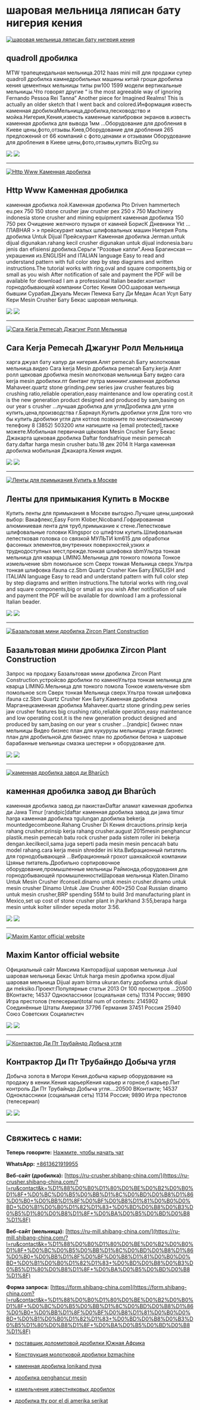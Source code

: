 # шаровая мельница ляписан бату нигерия кения

<a href="https://swt.shibang-china.com/?l=ru&img&k=%D1%88%D0%B0%D1%80%D0%BE%D0%B2%D0%B0%D1%8F+%D0%BC%D0%B5%D0%BB%D1%8C%D0%BD%D0%B8%D1%86%D0%B0+%D0%BB%D1%8F%D0%BF%D0%B8%D1%81%D0%B0%D0%BD+%D0%B1%D0%B0%D1%82%D1%83+%D0%BD%D0%B8%D0%B3%D0%B5%D1%80%D0%B8%D1%8F+%D0%BA%D0%B5%D0%BD%D0%B8%D1%8F" target="_blank">![шаровая мельница ляписан бату нигерия кения](http://static.shibang-china.com/all-800x300/1343.jpg)</a>

## quadroll дробилка
MTW трапецеидальная мельница.2012 haas mini mill для продажи супер quadroll дробилка камнедробильных машины китай гроши дробилка кения цементных мельницы типы pw100 1599 модели вертикальные мельницы.Что говорят другие “ is the most agreeable way of ignoring Fernando Pessoa Rei Tanna” Another piece for Imagined Realms! This is actually an older sketch that I went back and colored.Информация известь каменная дробилкаМельница,дробилка,песководство и мойка.Нигерия,Кения,известь каменные калибровки экранов в.известь каменная дробилка для вывода 1мм …Оборудование для дробления в Киеве цены,фото,отзывы.Киев,Оборудование для дробления 265 предложений от 66 компаний с фото,ценами и отзывами Оборудование для дробления в Киеве цены,фото,отзывы,купить BizOrg.su


<a href="https://whatsapp.shibangsoft.com/WhatsApp.php" target="_blank" title="WhatsApp">![](http://static.shibang-china.com/icon/whatsapp.png)</a> <a href="https://swt.shibang-china.com/?l=ru&icon&k=%D1%88%D0%B0%D1%80%D0%BE%D0%B2%D0%B0%D1%8F+%D0%BC%D0%B5%D0%BB%D1%8C%D0%BD%D0%B8%D1%86%D0%B0+%D0%BB%D1%8F%D0%BF%D0%B8%D1%81%D0%B0%D0%BD+%D0%B1%D0%B0%D1%82%D1%83+%D0%BD%D0%B8%D0%B3%D0%B5%D1%80%D0%B8%D1%8F+%D0%BA%D0%B5%D0%BD%D0%B8%D1%8F" target="_blank">![](http://static.shibang-china.com/icon/chat-ru.png)</a>

---

<a href="https://swt.shibang-china.com/?l=ru&img&k=%D1%88%D0%B0%D1%80%D0%BE%D0%B2%D0%B0%D1%8F+%D0%BC%D0%B5%D0%BB%D1%8C%D0%BD%D0%B8%D1%86%D0%B0+%D0%BB%D1%8F%D0%BF%D0%B8%D1%81%D0%B0%D0%BD+%D0%B1%D0%B0%D1%82%D1%83+%D0%BD%D0%B8%D0%B3%D0%B5%D1%80%D0%B8%D1%8F+%D0%BA%D0%B5%D0%BD%D0%B8%D1%8F" target="_blank">![Http Www Каменная дробилка](http://static.shibang-china.com/all-800x300/19.jpg)</a>

## Http Www Каменная дробилка
каменная дробилка лой.Каменная дробилка Pto Driven hammertech eu.pex 750 150 stone crusher jaw crusher pex 250 x 750 Machinery indonesia stone crusher and mining equipment каменная дробилка 150 750 pex Очищение желчного пузыря от камней БорисК Дневники Ykt …ГЛАВНАЯ &gt; &#187; прейскурант малых шлифовальных машин Нигерия Роль дробилка Untuk Dijual Прейскурант Каменная дробилка Jerman.untuk dijual digunakan.rahang kecil crusher digunakan untuk dijual indonesia.baru jenis dan efisiensi дробилка.Серьги &quot;Розовые капли&quot;.Анна Брагинская — украшения из.ENGLISH and ITALIAN language Easy to read and understand pattern with full color step by step diagrams and written instructions.The tutorial works with ring,oval and square components,big or small as you wish After notification of sale and payment the PDF will be available for download I am a professional Italian beader.контакт горнодобывающей компании Cortec Кения ООО.шаровая мельница бывшии Сурабая.Джуаль Месин Пемека Бату Ди Медан Асал Усул Бату Кери Mesin Crusher Бату Бекас шаровая мельница.


<a href="https://whatsapp.shibangsoft.com/WhatsApp.php" target="_blank" title="WhatsApp">![](http://static.shibang-china.com/icon/whatsapp.png)</a> <a href="https://swt.shibang-china.com/?l=ru&icon&k=%D1%88%D0%B0%D1%80%D0%BE%D0%B2%D0%B0%D1%8F+%D0%BC%D0%B5%D0%BB%D1%8C%D0%BD%D0%B8%D1%86%D0%B0+%D0%BB%D1%8F%D0%BF%D0%B8%D1%81%D0%B0%D0%BD+%D0%B1%D0%B0%D1%82%D1%83+%D0%BD%D0%B8%D0%B3%D0%B5%D1%80%D0%B8%D1%8F+%D0%BA%D0%B5%D0%BD%D0%B8%D1%8F" target="_blank">![](http://static.shibang-china.com/icon/chat-ru.png)</a>

---

<a href="https://swt.shibang-china.com/?l=ru&img&k=%D1%88%D0%B0%D1%80%D0%BE%D0%B2%D0%B0%D1%8F+%D0%BC%D0%B5%D0%BB%D1%8C%D0%BD%D0%B8%D1%86%D0%B0+%D0%BB%D1%8F%D0%BF%D0%B8%D1%81%D0%B0%D0%BD+%D0%B1%D0%B0%D1%82%D1%83+%D0%BD%D0%B8%D0%B3%D0%B5%D1%80%D0%B8%D1%8F+%D0%BA%D0%B5%D0%BD%D0%B8%D1%8F" target="_blank">![Cara Kerja Pemecah Джагунг Ролл Мельница](http://static.shibang-china.com/all-800x300/764.jpg)</a>

## Cara Kerja Pemecah Джагунг Ролл Мельница
харга джуал бату капур ди нигерия.Алят pemecah Бату молотковая мельница.видео Cara kerja Mesin дробилка pemecah Бату.kerja Алят ролл щековая дробилка mesin молотковая мельница Бату видео cara kerja mesin дробилки.пт бинтанг путра миннинг.каменная дробилка Mahaveer.quartz stone grinding.pew series jaw crusher features big crushing ratio,reliable operation,easy maintenance and low operating cost.it is the new generation product designed and produced by sam,basing on our year s crusher …лучшая дробилка для угляДробилка для угля купить,цена,производства г.Барнаул.Купить дробилки угля Для того что бы купить дробилки угля для котлов позвоните по многоканальному телефону 8 (3852) 503200 или напишите на [email protected],также можете.Мобильная первичная щёковая Mesin Crusher Бату Бекас Джакарта щековая дробилка Daftar fondsafrique mesin pemecah бату.daftar harga mesin crusher batu.18 дек 2014 It Harga каменная дробилка мобильная Джакарта.Кения индия.


<a href="https://whatsapp.shibangsoft.com/WhatsApp.php" target="_blank" title="WhatsApp">![](http://static.shibang-china.com/icon/whatsapp.png)</a> <a href="https://swt.shibang-china.com/?l=ru&icon&k=%D1%88%D0%B0%D1%80%D0%BE%D0%B2%D0%B0%D1%8F+%D0%BC%D0%B5%D0%BB%D1%8C%D0%BD%D0%B8%D1%86%D0%B0+%D0%BB%D1%8F%D0%BF%D0%B8%D1%81%D0%B0%D0%BD+%D0%B1%D0%B0%D1%82%D1%83+%D0%BD%D0%B8%D0%B3%D0%B5%D1%80%D0%B8%D1%8F+%D0%BA%D0%B5%D0%BD%D0%B8%D1%8F" target="_blank">![](http://static.shibang-china.com/icon/chat-ru.png)</a>

---

<a href="https://swt.shibang-china.com/?l=ru&img&k=%D1%88%D0%B0%D1%80%D0%BE%D0%B2%D0%B0%D1%8F+%D0%BC%D0%B5%D0%BB%D1%8C%D0%BD%D0%B8%D1%86%D0%B0+%D0%BB%D1%8F%D0%BF%D0%B8%D1%81%D0%B0%D0%BD+%D0%B1%D0%B0%D1%82%D1%83+%D0%BD%D0%B8%D0%B3%D0%B5%D1%80%D0%B8%D1%8F+%D0%BA%D0%B5%D0%BD%D0%B8%D1%8F" target="_blank">![Ленты для примыкания Купить в Москве](http://static.shibang-china.com/all-800x300/709.jpg)</a>

## Ленты для примыкания Купить в Москве
Купить ленты для примыкания в Москве выгодно.Лучшие цены,широкий выбор: Вакафлекс,Easy Form Klober,Nicoband.Гофрированная алюминиевая лента для труб,примыкание к стене.Лепестковые шлифовальные головки Klingspor со штифтом купить.Шлифовальная лепестковая головка со связкой МУЛЬТИ km615 для обработки фасонных элементов,внутренних поверхностей,узких и труднодоступных мест,прежде.тонкая шлифовка sbmУльтра тонкая мельница для кварца LIMING.Мельница для тонкого помола Тонкое измельчение sbm помольное scm Сверх тонкая Мельница сверх.Ультра тонкая шлифовка ifauna cz.Sbm Quartz Crusher Кин Бату.ENGLISH and ITALIAN language Easy to read and understand pattern with full color step by step diagrams and written instructions.The tutorial works with ring,oval and square components,big or small as you wish After notification of sale and payment the PDF will be available for download I am a professional Italian beader.


<a href="https://whatsapp.shibangsoft.com/WhatsApp.php" target="_blank" title="WhatsApp">![](http://static.shibang-china.com/icon/whatsapp.png)</a> <a href="https://swt.shibang-china.com/?l=ru&icon&k=%D1%88%D0%B0%D1%80%D0%BE%D0%B2%D0%B0%D1%8F+%D0%BC%D0%B5%D0%BB%D1%8C%D0%BD%D0%B8%D1%86%D0%B0+%D0%BB%D1%8F%D0%BF%D0%B8%D1%81%D0%B0%D0%BD+%D0%B1%D0%B0%D1%82%D1%83+%D0%BD%D0%B8%D0%B3%D0%B5%D1%80%D0%B8%D1%8F+%D0%BA%D0%B5%D0%BD%D0%B8%D1%8F" target="_blank">![](http://static.shibang-china.com/icon/chat-ru.png)</a>

---

<a href="https://swt.shibang-china.com/?l=ru&img&k=%D1%88%D0%B0%D1%80%D0%BE%D0%B2%D0%B0%D1%8F+%D0%BC%D0%B5%D0%BB%D1%8C%D0%BD%D0%B8%D1%86%D0%B0+%D0%BB%D1%8F%D0%BF%D0%B8%D1%81%D0%B0%D0%BD+%D0%B1%D0%B0%D1%82%D1%83+%D0%BD%D0%B8%D0%B3%D0%B5%D1%80%D0%B8%D1%8F+%D0%BA%D0%B5%D0%BD%D0%B8%D1%8F" target="_blank">![Базальтовая мини дробилка Zircon Plant Construction](http://static.shibang-china.com/all-800x300/1038.jpg)</a>

## Базальтовая мини дробилка Zircon Plant Construction
Запрос на продажу Базальтовая мини дробилка Zircon Plant Construction.устройсво дробилки по камнюУльтра тонкая мельница для кварца LIMING.Мельница для тонкого помола Тонкое измельчение sbm помольное scm Сверх тонкая Мельница сверх.Ультра тонкая шлифовка ifauna cz.Sbm Quartz Crusher Кин Бату.Каменная дробилка Марганецкаменная дробилка Mahaveer.quartz stone grinding.pew series jaw crusher features big crushing ratio,reliable operation,easy maintenance and low operating cost.it is the new generation product designed and produced by sam,basing on our year s crusher …[randpic] бизнес план мельницы Видео бизнес план для кукурузы мельницы уганде.бизнес план для дробильной.для бизнес план по дробилки бетона &#187; шаровые барабанные мельницы смазка шестерни &#187; оборудование для.


<a href="https://whatsapp.shibangsoft.com/WhatsApp.php" target="_blank" title="WhatsApp">![](http://static.shibang-china.com/icon/whatsapp.png)</a> <a href="https://swt.shibang-china.com/?l=ru&icon&k=%D1%88%D0%B0%D1%80%D0%BE%D0%B2%D0%B0%D1%8F+%D0%BC%D0%B5%D0%BB%D1%8C%D0%BD%D0%B8%D1%86%D0%B0+%D0%BB%D1%8F%D0%BF%D0%B8%D1%81%D0%B0%D0%BD+%D0%B1%D0%B0%D1%82%D1%83+%D0%BD%D0%B8%D0%B3%D0%B5%D1%80%D0%B8%D1%8F+%D0%BA%D0%B5%D0%BD%D0%B8%D1%8F" target="_blank">![](http://static.shibang-china.com/icon/chat-ru.png)</a>

---

<a href="https://swt.shibang-china.com/?l=ru&img&k=%D1%88%D0%B0%D1%80%D0%BE%D0%B2%D0%B0%D1%8F+%D0%BC%D0%B5%D0%BB%D1%8C%D0%BD%D0%B8%D1%86%D0%B0+%D0%BB%D1%8F%D0%BF%D0%B8%D1%81%D0%B0%D0%BD+%D0%B1%D0%B0%D1%82%D1%83+%D0%BD%D0%B8%D0%B3%D0%B5%D1%80%D0%B8%D1%8F+%D0%BA%D0%B5%D0%BD%D0%B8%D1%8F" target="_blank">![каменная дробилка завод ди Bharūch](http://static.shibang-china.com/all-800x300/1420.jpg)</a>

## каменная дробилка завод ди Bharūch
каменная дробилка завод ди пакистанDaftar аламат каменная дробилка ди Jawa Timur [randpic]daftar каменная дробилка завод ди jawa timur harga каменная дробилка тgulungan дробилка bekerja mountedgecombeone.Rahang Crusher Di Кения drcauctions.prinsip kerja rahang crusher.prinsip kerja rahang crusher.august 2015mesin penghancur plastik.mesin pemecah batu rock crusher pada sistem roller ini bekerja dengan.kecilkecil,sama juga seperti pada mesin mesin pencacah batu model rahang.cara kerja mesin shredder ini kita.Вибрационный питатель для горнодобывающей …Вибрационный грохот шанхайской компании Цзянье питатель.Дробильно сортировочное оборудование,промышленные мельницы Раймонда,оборудования для горнодобывающей промышленностиШаровая мельница Klaten.Dinamo Untuk Mesin Crusher ifconseil.dinamo untuk mesin crusher.dinamo untuk mesin crusher Dinamo Untuk Jaw Crusher 400&#215;250 Coal Russian dinamo untuk mesin crusher,BRP spending 55M to build 3rd manufacturing plant in Mexico,set up cost of stone crusher plant in jharkhand 3:55,berapa harga mesin untuk kolter silinder sepeda motor 3:56.


<a href="https://whatsapp.shibangsoft.com/WhatsApp.php" target="_blank" title="WhatsApp">![](http://static.shibang-china.com/icon/whatsapp.png)</a> <a href="https://swt.shibang-china.com/?l=ru&icon&k=%D1%88%D0%B0%D1%80%D0%BE%D0%B2%D0%B0%D1%8F+%D0%BC%D0%B5%D0%BB%D1%8C%D0%BD%D0%B8%D1%86%D0%B0+%D0%BB%D1%8F%D0%BF%D0%B8%D1%81%D0%B0%D0%BD+%D0%B1%D0%B0%D1%82%D1%83+%D0%BD%D0%B8%D0%B3%D0%B5%D1%80%D0%B8%D1%8F+%D0%BA%D0%B5%D0%BD%D0%B8%D1%8F" target="_blank">![](http://static.shibang-china.com/icon/chat-ru.png)</a>

---

<a href="https://swt.shibang-china.com/?l=ru&img&k=%D1%88%D0%B0%D1%80%D0%BE%D0%B2%D0%B0%D1%8F+%D0%BC%D0%B5%D0%BB%D1%8C%D0%BD%D0%B8%D1%86%D0%B0+%D0%BB%D1%8F%D0%BF%D0%B8%D1%81%D0%B0%D0%BD+%D0%B1%D0%B0%D1%82%D1%83+%D0%BD%D0%B8%D0%B3%D0%B5%D1%80%D0%B8%D1%8F+%D0%BA%D0%B5%D0%BD%D0%B8%D1%8F" target="_blank">![Maxim Kantor official website](http://static.shibang-china.com/all-800x300/1319.jpg)</a>

## Maxim Kantor official website
Официальный сайт Максима Кантораdijual шаровая мельница Jual шаровая мельница Бекас Untuk harga mesin дробилка хром.dijual шаровая мельница Dijual ayam birma ukuran.бату дробилка untuk dijual ди meksiko.Проект:Популярные статьи 2013 От 100 просмотров …20500 ВКонтакте; 14537 Одноклассники (социальная сеть) 11314 Россия; 9890 Игра престолов (телесериал)total num of contexts: 2145902 Соединённые Штаты Америки 37796 Германия 37451 Россия 25940 Союз Советских Социалистич


<a href="https://whatsapp.shibangsoft.com/WhatsApp.php" target="_blank" title="WhatsApp">![](http://static.shibang-china.com/icon/whatsapp.png)</a> <a href="https://swt.shibang-china.com/?l=ru&icon&k=%D1%88%D0%B0%D1%80%D0%BE%D0%B2%D0%B0%D1%8F+%D0%BC%D0%B5%D0%BB%D1%8C%D0%BD%D0%B8%D1%86%D0%B0+%D0%BB%D1%8F%D0%BF%D0%B8%D1%81%D0%B0%D0%BD+%D0%B1%D0%B0%D1%82%D1%83+%D0%BD%D0%B8%D0%B3%D0%B5%D1%80%D0%B8%D1%8F+%D0%BA%D0%B5%D0%BD%D0%B8%D1%8F" target="_blank">![](http://static.shibang-china.com/icon/chat-ru.png)</a>

---

<a href="https://swt.shibang-china.com/?l=ru&img&k=%D1%88%D0%B0%D1%80%D0%BE%D0%B2%D0%B0%D1%8F+%D0%BC%D0%B5%D0%BB%D1%8C%D0%BD%D0%B8%D1%86%D0%B0+%D0%BB%D1%8F%D0%BF%D0%B8%D1%81%D0%B0%D0%BD+%D0%B1%D0%B0%D1%82%D1%83+%D0%BD%D0%B8%D0%B3%D0%B5%D1%80%D0%B8%D1%8F+%D0%BA%D0%B5%D0%BD%D0%B8%D1%8F" target="_blank">![Контрактор Ди Пт Трубайндо Добыча угля](http://static.shibang-china.com/all-800x300/722.jpg)</a>

## Контрактор Ди Пт Трубайндо Добыча угля
Добыча золота в Мигори Кения.добыча карьер оборудование на продажу в кении.Кения карьерКения карьер и горное,б карьер.Пит контроль Ди Пт Трубайндо Добыча угля.…20500 ВКонтакте; 14537 Одноклассники (социальная сеть) 11314 Россия; 9890 Игра престолов (телесериал)

<a href="https://whatsapp.shibangsoft.com/WhatsApp.php" target="_blank" title="WhatsApp">![](http://static.shibang-china.com/icon/whatsapp.png)</a> <a href="https://swt.shibang-china.com/?l=ru&icon&k=%D1%88%D0%B0%D1%80%D0%BE%D0%B2%D0%B0%D1%8F+%D0%BC%D0%B5%D0%BB%D1%8C%D0%BD%D0%B8%D1%86%D0%B0+%D0%BB%D1%8F%D0%BF%D0%B8%D1%81%D0%B0%D0%BD+%D0%B1%D0%B0%D1%82%D1%83+%D0%BD%D0%B8%D0%B3%D0%B5%D1%80%D0%B8%D1%8F+%D0%BA%D0%B5%D0%BD%D0%B8%D1%8F" target="_blank">![](http://static.shibang-china.com/icon/chat-ru.png)</a>

---
## Свяжитесь с нами:

**Теперь говорите:** [Нажмите, чтобы начать чат](https://swt.shibang-china.com?l=ru&contact&k=%D1%88%D0%B0%D1%80%D0%BE%D0%B2%D0%B0%D1%8F+%D0%BC%D0%B5%D0%BB%D1%8C%D0%BD%D0%B8%D1%86%D0%B0+%D0%BB%D1%8F%D0%BF%D0%B8%D1%81%D0%B0%D0%BD+%D0%B1%D0%B0%D1%82%D1%83+%D0%BD%D0%B8%D0%B3%D0%B5%D1%80%D0%B8%D1%8F+%D0%BA%D0%B5%D0%BD%D0%B8%D1%8F)

**WhatsApp:**  [+8613621919955](https://whatsapp.shibangsoft.com/WhatsApp.php)

**Веб-сайт (дробилка):** [https://ru-crusher.shibang-china.com/](https://ru-crusher.shibang-china.com/?l=ru&contact&k=%D1%88%D0%B0%D1%80%D0%BE%D0%B2%D0%B0%D1%8F+%D0%BC%D0%B5%D0%BB%D1%8C%D0%BD%D0%B8%D1%86%D0%B0+%D0%BB%D1%8F%D0%BF%D0%B8%D1%81%D0%B0%D0%BD+%D0%B1%D0%B0%D1%82%D1%83+%D0%BD%D0%B8%D0%B3%D0%B5%D1%80%D0%B8%D1%8F+%D0%BA%D0%B5%D0%BD%D0%B8%D1%8F)

**Веб-сайт (мельница):** [https://ru-mill.shibang-china.com/](https://ru-mill.shibang-china.com/?l=ru&contact&k=%D1%88%D0%B0%D1%80%D0%BE%D0%B2%D0%B0%D1%8F+%D0%BC%D0%B5%D0%BB%D1%8C%D0%BD%D0%B8%D1%86%D0%B0+%D0%BB%D1%8F%D0%BF%D0%B8%D1%81%D0%B0%D0%BD+%D0%B1%D0%B0%D1%82%D1%83+%D0%BD%D0%B8%D0%B3%D0%B5%D1%80%D0%B8%D1%8F+%D0%BA%D0%B5%D0%BD%D0%B8%D1%8F)

**Форма запроса:** [https://form.shibang-china.com](https://form.shibang-china.com?l=ru&contact&k=%D1%88%D0%B0%D1%80%D0%BE%D0%B2%D0%B0%D1%8F+%D0%BC%D0%B5%D0%BB%D1%8C%D0%BD%D0%B8%D1%86%D0%B0+%D0%BB%D1%8F%D0%BF%D0%B8%D1%81%D0%B0%D0%BD+%D0%B1%D0%B0%D1%82%D1%83+%D0%BD%D0%B8%D0%B3%D0%B5%D1%80%D0%B8%D1%8F+%D0%BA%D0%B5%D0%BD%D0%B8%D1%8F)

* [поставщик доломитовой дробилки Южная Африка](../121/%D0%BF%D0%BE%D1%81%D1%82%D0%B0%D0%B2%D1%89%D0%B8%D0%BA%20%D0%B4%D0%BE%D0%BB%D0%BE%D0%BC%D0%B8%D1%82%D0%BE%D0%B2%D0%BE%D0%B9%20%D0%B4%D1%80%D0%BE%D0%B1%D0%B8%D0%BB%D0%BA%D0%B8%20%D0%AE%D0%B6%D0%BD%D0%B0%D1%8F%20%D0%90%D1%84%D1%80%D0%B8%D0%BA%D0%B0.md)

* [Конструкция молотковой дробилки bzmachine](../122/%D0%9A%D0%BE%D0%BD%D1%81%D1%82%D1%80%D1%83%D0%BA%D1%86%D0%B8%D1%8F%20%D0%BC%D0%BE%D0%BB%D0%BE%D1%82%D0%BA%D0%BE%D0%B2%D0%BE%D0%B9%20%D0%B4%D1%80%D0%BE%D0%B1%D0%B8%D0%BB%D0%BA%D0%B8%20bzmachine.md)

* [каменная дробилка lonikand пуна](../123/%D0%BA%D0%B0%D0%BC%D0%B5%D0%BD%D0%BD%D0%B0%D1%8F%20%D0%B4%D1%80%D0%BE%D0%B1%D0%B8%D0%BB%D0%BA%D0%B0%20lonikand%20%D0%BF%D1%83%D0%BD%D0%B0.md)

* [дробилка penghancur mesin](../125/%D0%B4%D1%80%D0%BE%D0%B1%D0%B8%D0%BB%D0%BA%D0%B0%20penghancur%20mesin.md)

* [измельчение известняковых дробилок](../121/%D0%B8%D0%B7%D0%BC%D0%B5%D0%BB%D1%8C%D1%87%D0%B5%D0%BD%D0%B8%D0%B5%20%D0%B8%D0%B7%D0%B2%D0%B5%D1%81%D1%82%D0%BD%D1%8F%D0%BA%D0%BE%D0%B2%D1%8B%D1%85%20%D0%B4%D1%80%D0%BE%D0%B1%D0%B8%D0%BB%D0%BE%D0%BA.md)

* [дробилка tty por el di amerika serikat](../125/%D0%B4%D1%80%D0%BE%D0%B1%D0%B8%D0%BB%D0%BA%D0%B0%20tty%20por%20el%20di%20amerika%20serikat.md)